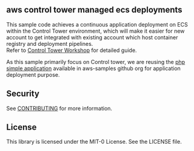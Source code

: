 ## aws control tower managed ecs deployments


This sample code achieves a continuous application deployment on ECS within the Control Tower environment, which will make it easier for new account to get integrated with existing account which host container registry and deployment pipelines.   
Refer to [Control Tower Workshop](https://controltower.aws-management.tools/deployment/ecs-deploy/) for detailed guide.

As this sample primarily focus on Control tower, we are reusing the [php simple application](https://github.com/aws-samples/ecs-demo-php-simple-app) available in aws-samples github org for application deployment purpose.

## Security

See [CONTRIBUTING](CONTRIBUTING.md#security-issue-notifications) for more information.

## License

This library is licensed under the MIT-0 License. See the LICENSE file.
